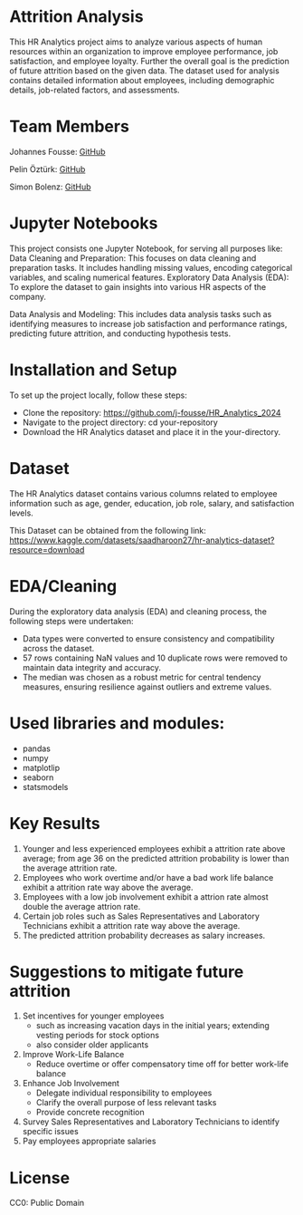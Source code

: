 # Attrition Analysis
This HR Analytics project aims to analyze various aspects of human resources within an organization to improve employee performance, job satisfaction, and employee loyalty. Further the overall goal is the prediction of future attrition based on the given data. The dataset used for analysis contains detailed information about employees, including demographic details, job-related factors, and assessments.

# Team Members
Johannes Fousse: [GitHub](https://github.com/j-fousse)

Pelin Öztürk: [GitHub](https://github.com/p-ozturk)

Simon Bolenz: [GitHub](https://github.com/SimonBalangan)

# Jupyter Notebooks
This project consists one Jupyter Notebook, for serving all purposes like:
Data Cleaning and Preparation: This focuses on data cleaning and preparation tasks. It includes handling missing 
values, encoding categorical variables, and scaling numerical features.
Exploratory Data Analysis (EDA): To explore the dataset to gain insights into various HR aspects of the company.

Data Analysis and Modeling: This includes data analysis tasks such as identifying measures to increase job satisfaction and performance ratings, predicting future attrition, and conducting hypothesis tests.

# Installation and Setup
To set up the project locally, follow these steps:
 - Clone the repository: https://github.com/j-fousse/HR_Analytics_2024
 - Navigate to the project directory: cd your-repository
 - Download the HR Analytics dataset and place it in the your-directory.

# Dataset
The HR Analytics dataset contains various columns related to employee information such as age, gender, education, job role, salary, and satisfaction levels.

This Dataset can be obtained from the following link: https://www.kaggle.com/datasets/saadharoon27/hr-analytics-dataset?resource=download

# EDA/Cleaning
During the exploratory data analysis (EDA) and cleaning process, the following steps were undertaken:
- Data types were converted to ensure consistency and compatibility across the dataset.
- 57 rows containing NaN values and 10 duplicate rows were removed to maintain data integrity and accuracy.
- The median was chosen as a robust metric for central tendency measures, ensuring resilience against outliers and extreme values.

# Used libraries and modules:
- pandas
- numpy
- matplotlip
- seaborn
- statsmodels

# Key Results
1. Younger and less experienced employees exhibit a attrition rate above average; from age 36 on the predicted attrition probability is lower than the average attrition rate.
2. Employees who work overtime and/or have a bad work life balance exhibit a attrition rate way above the average.
3. Employees with a low job involvement exhibit a attrion rate almost double the average attrion rate.
4. Certain job roles such as Sales Representatives and Laboratory Technicians exhibit a attrition rate way above the average.
5. The predicted attrition probability decreases as salary increases. 

# Suggestions to mitigate future attrition
1. Set incentives for younger employees
    - such as increasing vacation days in the initial years; extending vesting periods for stock options
    - also consider older applicants
2. Improve Work-Life Balance
    - Reduce overtime or offer compensatory time off for better work-life balance  
3. Enhance Job Involvement
    - Delegate individual responsibility to employees
    - Clarify the overall purpose of less relevant tasks
    - Provide concrete recognition
4. Survey Sales Representatives and Laboratory Technicians to identify specific issues
5. Pay employees appropriate salaries

# License
CC0: Public Domain